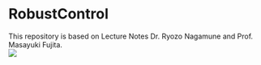 # RobustControl
This repository is based on Lecture Notes Dr. Ryozo Nagamune and Prof. Masayuki Fujita.<br />
<img src="https://render.githubusercontent.com/render/math?math=e^{i \pi} = -1">
